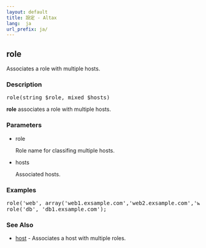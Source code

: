 ```yaml
---
layout: default
title: 設定 - Altax
lang:  ja
url_prefix: ja/
---
```

## role

Associates a role with multiple hosts.

### Description

<pre class="php-nonumber">
role(string $role, mixed $hosts)
</pre>

**role** associates a role with multiple hosts.

### Parameters

* role

  Role name for classifing multiple hosts.

* hosts

  Associated hosts.

### Examples

<pre class="php-nonumber">
role('web', array('web1.exsample.com','web2.exsample.com','web3.exsample.com'));
role('db', 'db1.exsample.com');
</pre>

### See Also

* [host](/altax/ja/documentation/configuration/host.html) - Associates a host with multiple roles.

